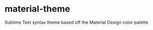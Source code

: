material-theme
==============

Sublime Text syntax theme based off  the Material Design color palette 
